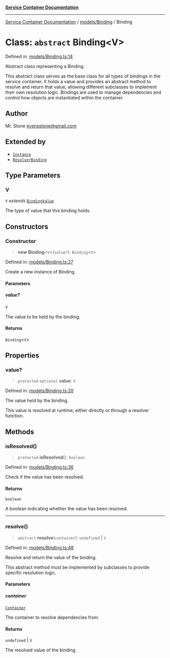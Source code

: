 [**Service Container Documentation**](../../../README.md)

***

[Service Container Documentation](../../../README.md) / [models/Binding](../README.md) / Binding

# Class: `abstract` Binding\<V\>

Defined in: [models/Binding.ts:14](https://github.com/stonemjs/service-container/blob/cf80d15a9884720f3c9b3cfe1c53c3f6b0c62c38/src/models/Binding.ts#L14)

Abstract class representing a Binding.

This abstract class serves as the base class for all types of bindings in the service container. It holds a value and provides an abstract method
to resolve and return that value, allowing different subclasses to implement their own resolution logic. Bindings are used to manage dependencies
and control how objects are instantiated within the container.

## Author

Mr. Stone <evensstone@gmail.com>

## Extended by

- [`Instance`](../../Instance/classes/Instance.md)
- [`ResolverBinding`](../../ResolverBinding/classes/ResolverBinding.md)

## Type Parameters

### V

`V` *extends* [`BindingValue`](../../../declarations/type-aliases/BindingValue.md)

The type of value that this binding holds.

## Constructors

### Constructor

> **new Binding**\<`V`\>(`value?`): `Binding`\<`V`\>

Defined in: [models/Binding.ts:27](https://github.com/stonemjs/service-container/blob/cf80d15a9884720f3c9b3cfe1c53c3f6b0c62c38/src/models/Binding.ts#L27)

Create a new instance of Binding.

#### Parameters

##### value?

`V`

The value to be held by the binding.

#### Returns

`Binding`\<`V`\>

## Properties

### value?

> `protected` `optional` **value**: `V`

Defined in: [models/Binding.ts:20](https://github.com/stonemjs/service-container/blob/cf80d15a9884720f3c9b3cfe1c53c3f6b0c62c38/src/models/Binding.ts#L20)

The value held by the binding.

This value is resolved at runtime, either directly or through a resolver function.

## Methods

### isResolved()

> `protected` **isResolved**(): `boolean`

Defined in: [models/Binding.ts:36](https://github.com/stonemjs/service-container/blob/cf80d15a9884720f3c9b3cfe1c53c3f6b0c62c38/src/models/Binding.ts#L36)

Check if the value has been resolved.

#### Returns

`boolean`

A boolean indicating whether the value has been resolved.

***

### resolve()

> `abstract` **resolve**(`container`): `undefined` \| `V`

Defined in: [models/Binding.ts:48](https://github.com/stonemjs/service-container/blob/cf80d15a9884720f3c9b3cfe1c53c3f6b0c62c38/src/models/Binding.ts#L48)

Resolve and return the value of the binding.

This abstract method must be implemented by subclasses to provide specific resolution logic.

#### Parameters

##### container

[`Container`](../../../Container/classes/Container.md)

The container to resolve dependencies from.

#### Returns

`undefined` \| `V`

The resolved value of the binding.
